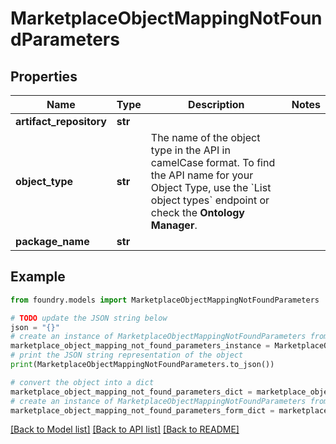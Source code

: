 # MarketplaceObjectMappingNotFoundParameters

## Properties

Name | Type | Description | Notes
------------ | ------------- | ------------- | -------------
**artifact_repository** | **str** |  |
**object_type** | **str** | The name of the object type in the API in camelCase format. To find the API name for your Object Type, use the \`List object types\` endpoint or check the **Ontology Manager**.  |
**package_name** | **str** |  |

## Example

```python
from foundry.models import MarketplaceObjectMappingNotFoundParameters

# TODO update the JSON string below
json = "{}"
# create an instance of MarketplaceObjectMappingNotFoundParameters from a JSON string
marketplace_object_mapping_not_found_parameters_instance = MarketplaceObjectMappingNotFoundParameters.from_json(json)
# print the JSON string representation of the object
print(MarketplaceObjectMappingNotFoundParameters.to_json())

# convert the object into a dict
marketplace_object_mapping_not_found_parameters_dict = marketplace_object_mapping_not_found_parameters_instance.to_dict()
# create an instance of MarketplaceObjectMappingNotFoundParameters from a dict
marketplace_object_mapping_not_found_parameters_form_dict = marketplace_object_mapping_not_found_parameters.from_dict(marketplace_object_mapping_not_found_parameters_dict)
```

[\[Back to Model list\]](../README.md#documentation-for-models) [\[Back to API list\]](../README.md#documentation-for-api-endpoints) [\[Back to README\]](../README.md)
